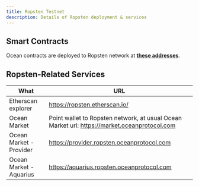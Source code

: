 ```yaml
---
title: Ropsten Testnet
description: Details of Ropsten deployment & services
---
```


## Smart Contracts

Ocean contracts are deployed to Ropsten network at **[these addresses](https://github.com/oceanprotocol/contracts/blob/master/docs/deployments/ropsten.md)**.

## Ropsten-Related Services

| What                    | URL                                                                                         |
| ----------------------- | ------------------------------------------------------------------------------------------- |
| Etherscan explorer      | https://ropsten.etherscan.io/                                                               |
| Ocean Market            | Point wallet to Ropsten network, at usual Ocean Market url: https://market.oceanprotocol.com |
| Ocean Market - Provider | https://provider.ropsten.oceanprotocol.com                                                  |
| Ocean Market - Aquarius | https://aquarius.ropsten.oceanprotocol.com                                                  |
